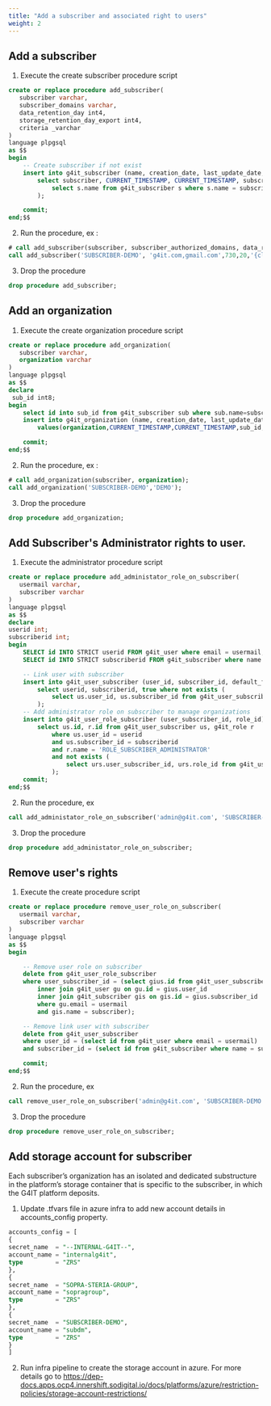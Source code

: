 ```yaml
---
title: "Add a subscriber and associated right to users"
weight: 2
---
```


## Add a subscriber

1. Execute the create subscriber procedure script

```sql
create or replace procedure add_subscriber(
   subscriber varchar,
   subscriber_domains varchar,
   data_retention_day int4,
   storage_retention_day_export int4,
   criteria _varchar
)
language plpgsql
as $$
begin
	-- Create subscriber if not exist
	insert into g4it_subscriber (name, creation_date, last_update_date, authorized_domains, data_retention_day,storage_retention_day_export,criteria)
		select subscriber, CURRENT_TIMESTAMP, CURRENT_TIMESTAMP, subscriber_domains, data_retention_day,storage_retention_day_export,criteria where not exists (
			select s.name from g4it_subscriber s where s.name = subscriber
		);

    commit;
end;$$
```

2. Run the procedure, ex :

```sql
# call add_subscriber(subscriber, subscriber_authorized_domains, data_retention_day, storage_retention_day_export, criteria);
call add_subscriber('SUBSCRIBER-DEMO', 'g4it.com,gmail.com',730,20,'{climate-change,ionising-radiation,acidification,particulate-matter,resource-use}');
```

3. Drop the procedure

```sql
drop procedure add_subscriber;
```

## Add an organization

1. Execute the create organization procedure script

```sql
create or replace procedure add_organization(
   subscriber varchar,
   organization varchar
)
language plpgsql
as $$
declare 
 sub_id int8;
begin	
    select id into sub_id from g4it_subscriber sub where sub.name=subscriber;	
	insert into g4it_organization (name, creation_date, last_update_date, subscriber_id, status)
		values(organization,CURRENT_TIMESTAMP,CURRENT_TIMESTAMP,sub_id,'ACTIVE');

    commit;
end;$$
```

2. Run the procedure, ex :

```sql
# call add_organization(subscriber, organization);
call add_organization('SUBSCRIBER-DEMO','DEMO');
```

3. Drop the procedure

```sql
drop procedure add_organization;
```

## Add Subscriber's Administrator rights to user.

1. Execute the administrator procedure script

```sql
create or replace procedure add_administator_role_on_subscriber(
   usermail varchar,
   subscriber varchar
)
language plpgsql
as $$
declare
userid int;
subscriberid int;
begin
    SELECT id INTO STRICT userid FROM g4it_user where email = usermail;
    SELECT id INTO STRICT subscriberid FROM g4it_subscriber where name = subscriber;

    -- Link user with subscriber
	insert into g4it_user_subscriber (user_id, subscriber_id, default_flag)
		select userid, subscriberid, true where not exists (
			select us.user_id, us.subscriber_id from g4it_user_subscriber us where us.user_id = userid and us.subscriber_id = subscriberid
		);
	-- Add administrator role on subscriber to manage organizations
	insert into g4it_user_role_subscriber (user_subscriber_id, role_id)
		select us.id, r.id from g4it_user_subscriber us, g4it_role r
			where us.user_id = userid
			and us.subscriber_id = subscriberid
			and r.name = 'ROLE_SUBSCRIBER_ADMINISTRATOR'
			and not exists (
			    select urs.user_subscriber_id, urs.role_id from g4it_user_role_subscriber urs where urs.user_subscriber_id = us.id and urs.role_id = r.id
			);
    commit;
end;$$
```

2. Run the procedure, ex

```sql
call add_administator_role_on_subscriber('admin@g4it.com', 'SUBSCRIBER-DEMO');
```

3. Drop the procedure

```sql
drop procedure add_administator_role_on_subscriber;
```

## Remove user's rights

1. Execute the create procedure script

```sql
create or replace procedure remove_user_role_on_subscriber(
   usermail varchar,
   subscriber varchar
)
language plpgsql
as $$
begin

    -- Remove user role on subscriber
    delete from g4it_user_role_subscriber
    where user_subscriber_id = (select gius.id from g4it_user_subscriber gius
        inner join g4it_user gu on gu.id = gius.user_id
        inner join g4it_subscriber gis on gis.id = gius.subscriber_id
        where gu.email = usermail
        and gis.name = subscriber);

	-- Remove link user with subscriber
	delete from g4it_user_subscriber
	where user_id = (select id from g4it_user where email = usermail)
	and subscriber_id = (select id from g4it_subscriber where name = subscriber);

    commit;
end;$$
```

2. Run the procedure, ex

```sql
call remove_user_role_on_subscriber('admin@g4it.com', 'SUBSCRIBER-DEMO');
```

3. Drop the procedure

```sql
drop procedure remove_user_role_on_subscriber;
```

## Add storage account for subscriber
Each subscriber’s organization has an isolated and dedicated substructure in the platform’s storage container that is specific to the subscriber, in which the G4IT platform deposits.

1. Update .tfvars file in azure infra to add new account details in accounts_config property.
```sql
accounts_config = [
{
secret_name  = "--INTERNAL-G4IT--",
account_name = "internalg4it",
type         = "ZRS"
},
{
secret_name  = "SOPRA-STERIA-GROUP",
account_name = "sopragroup",
type         = "ZRS"
},
{
secret_name  = "SUBSCRIBER-DEMO",
account_name = "subdm",
type         = "ZRS"
}
]
```

2. Run infra pipeline to create the storage account in azure. For more details go to https://dep-docs.apps.ocp4.innershift.sodigital.io/docs/platforms/azure/restriction-policies/storage-account-restrictions/

